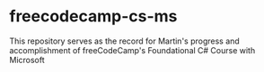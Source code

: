 # freecodecamp-cs-ms
This repository serves as the record for Martin's progress and accomplishment of freeCodeCamp's Foundational C# Course with Microsoft
